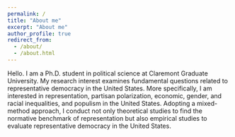 ```yaml
---
permalink: /
title: "About me"
excerpt: "About me"
author_profile: true
redirect_from: 
  - /about/
  - /about.html
---
```


Hello. I am a Ph.D. student in political science at Claremont Graduate University. My research interest examines fundamental questions related to representative democracy in the United States. More specifically, I am interested in representation, partisan polarization, economic, gender, and racial inequalities, and populism in the United States. Adopting a mixed-method approach, I conduct not only theoretical studies to find the normative benchmark of representation but also empirical studies to evaluate representative democracy in the United States.
